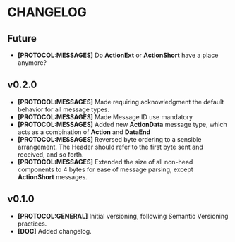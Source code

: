 # CHANGELOG

## Future
* **[PROTOCOL:MESSAGES]** Do **ActionExt** or **ActionShort** have a place anymore?

## v0.2.0
* **[PROTOCOL:MESSAGES]** Made requiring acknowledgment the default behavior for all message types. 
* **[PROTOCOL:MESSAGES]** Made Message ID use mandatory
* **[PROTOCOL:MESSAGES]** Added new **ActionData** message type, which acts as a combination of **Action** and **DataEnd**
* **[PROTOCOL:MESSAGES]** Reversed byte ordering to a sensible arrangement. The Header should refer to the first byte sent
and received, and so forth.
* **[PROTOCOL:MESSAGES]** Extended the size of all non-head components to 4 bytes for ease of message parsing, except
**ActionShort** messages.

## v0.1.0

* **[PROTOCOL:GENERAL]** Initial versioning, following Semantic Versioning practices.
* **[DOC]** Added changelog.